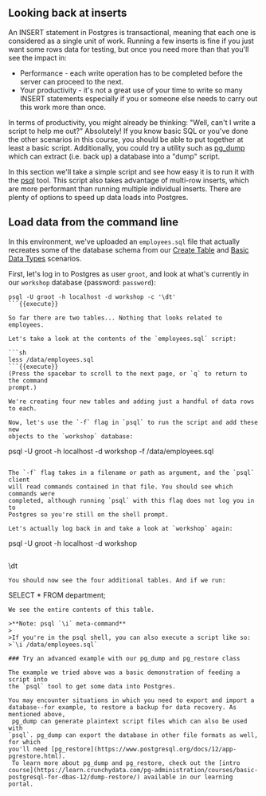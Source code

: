 ## Looking back at inserts

An INSERT statement in Postgres is transactional, meaning that each one is 
considered as a single unit of work. Running a few inserts is fine if you 
just want some rows data for testing, but once you need more than that you'll 
see the impact in:

- Performance - each write operation has to be completed before the server can 
proceed to the next.
- Your productivity - it's not a great use of your time to write so many INSERT 
statements especially if you or someone else needs to carry out this work more 
than once. 

In terms of productivity, you might already be thinking: "Well, can't I write 
a script to help me out?" Absolutely! If you know basic SQL or you've done the 
other scenarios in this course, you should be able to put together at least a 
basic script. Additionally, you could try a utility such as [pg_dump](https://www.postgresql.org/docs/current/app-pgdump.html) 
which can extract (i.e. back up) a database into a "dump" script.

In this section we'll take a simple script and see how easy it is to run it 
with the [psql](https://www.postgresql.org/docs/current/app-psql.html) tool. 
This script also takes advantage of multi-row inserts, which are more 
performant than running multiple individual inserts. There are plenty of 
options to speed up data loads into Postgres.

## Load data from the command line

In this environment, we've uploaded an `employees.sql` file that actually 
recreates some of the database schema from our [Create Table](https://learn.crunchydata.com/postgresql-devel/courses/basics/basictable) and [Basic Data Types](https://learn.crunchydata.com/postgresql-devel/courses/basics/basicdatatype) scenarios.

First, let's log in to Postgres as user `groot`, and look at what's currently 
in our `workshop` database (password: `password`):

```
psql -U groot -h localhost -d workshop -c '\dt'
```{{execute}}

So far there are two tables... Nothing that looks related to employees.

Let's take a look at the contents of the `employees.sql` script:

```sh
less /data/employees.sql
```{{execute}}
(Press the spacebar to scroll to the next page, or `q` to return to the command
prompt.)

We're creating four new tables and adding just a handful of data rows to each.

Now, let's use the `-f` flag in `psql` to run the script and add these new 
objects to the `workshop` database:

```
psql -U groot -h localhost -d workshop -f /data/employees.sql
```{{execute}}

The `-f` flag takes in a filename or path as argument, and the `psql` client 
will read commands contained in that file. You should see which commands were 
completed, although running `psql` with this flag does not log you in to 
Postgres so you're still on the shell prompt.

Let's actually log back in and take a look at `workshop` again:

```
psql -U groot -h localhost -d workshop
```{{execute}}
```
\dt
```{{execute}}
You should now see the four additional tables. And if we run:

```
SELECT * FROM department;
```{{execute}}
We see the entire contents of this table.

>**Note: psql `\i` meta-command**
>  
>If you're in the psql shell, you can also execute a script like so:  
>`\i /data/employees.sql`

### Try an advanced example with our pg_dump and pg_restore class

The example we tried above was a basic demonstration of feeding a script into 
the `psql` tool to get some data into Postgres. 

You may encounter situations in which you need to export and import a database--for example, to restore a backup for data recovery. As mentioned above, 
 pg_dump can generate plaintext script files which can also be used with 
`psql`. pg_dump can export the database in other file formats as well, for which 
you'll need [pg_restore](https://www.postgresql.org/docs/12/app-pgrestore.html).
 To learn more about pg_dump and pg_restore, check out the [intro course](https://learn.crunchydata.com/pg-administration/courses/basic-postgresql-for-dbas-12/dump-restore/) available in our learning portal.
